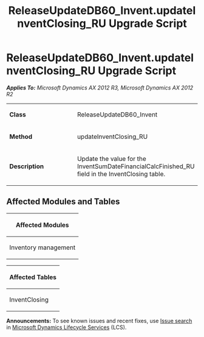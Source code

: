 ﻿---
title: ReleaseUpdateDB60_Invent.updateInventClosing_RU Upgrade Script
TOCTitle: ReleaseUpdateDB60_Invent.updateInventClosing_RU Upgrade Script
ms:assetid: 5736dc6c-2b22-d11e-aa5a-a8a557a518fd
ms:mtpsurl: https://msdn.microsoft.com/en-us/library/JJ736199(v=AX.60)
ms:contentKeyID: 49708374
ms.date: 05/18/2015
mtps_version: v=AX.60
---

# ReleaseUpdateDB60\_Invent.updateInventClosing\_RU Upgrade Script 


_**Applies To:** Microsoft Dynamics AX 2012 R3, Microsoft Dynamics AX 2012 R2_

<table>
<colgroup>
<col style="width: 50%" />
<col style="width: 50%" />
</colgroup>
<tbody>
<tr class="odd">
<td><p><strong>Class</strong></p></td>
<td><p>ReleaseUpdateDB60_Invent</p></td>
</tr>
<tr class="even">
<td><p><strong>Method</strong></p></td>
<td><p>updateInventClosing_RU</p></td>
</tr>
<tr class="odd">
<td><p><strong>Description</strong></p></td>
<td><p>Update the value for the InventSumDateFinancialCalcFinished_RU field in the InventClosing table.</p></td>
</tr>
</tbody>
</table>


## Affected Modules and Tables

<table>
<colgroup>
<col style="width: 100%" />
</colgroup>
<thead>
<tr class="header">
<th><p>Affected Modules</p></th>
</tr>
</thead>
<tbody>
<tr class="odd">
<td><p>Inventory management</p></td>
</tr>
</tbody>
</table>


<table>
<colgroup>
<col style="width: 100%" />
</colgroup>
<thead>
<tr class="header">
<th><p>Affected Tables</p></th>
</tr>
</thead>
<tbody>
<tr class="odd">
<td><p>InventClosing</p></td>
</tr>
</tbody>
</table>

  
**Announcements:** To see known issues and recent fixes, use [Issue search](http://go.microsoft.com/fwlink/?linkid=389258) in [Microsoft Dynamics Lifecycle Services](http://go.microsoft.com/fwlink/?linkid=306505) (LCS).

